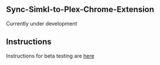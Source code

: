 ## Sync-Simkl-to-Plex-Chrome-Extension

Currently under development

## Instructions

Instructions for beta testing are [here](docs/BETA.md)

